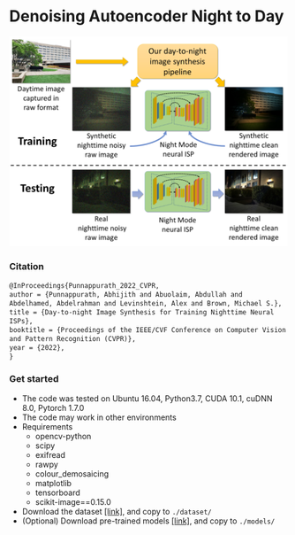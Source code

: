 # Denoising Autoencoder Night to Day
 
![alt text](day2night_.png)

### Citation
```
@InProceedings{Punnappurath_2022_CVPR,
author = {Punnappurath, Abhijith and Abuolaim, Abdullah and Abdelhamed, Abdelrahman and Levinshtein, Alex and Brown, Michael S.},
title = {Day-to-night Image Synthesis for Training Nighttime Neural ISPs},
booktitle = {Proceedings of the IEEE/CVF Conference on Computer Vision and Pattern Recognition (CVPR)},
year = {2022},
}
```
### Get started
- The code was tested on Ubuntu 16.04, Python3.7, CUDA 10.1, cuDNN 8.0, Pytorch 1.7.0
- The code may work in other environments
- Requirements
  - opencv-python 
  - scipy 
  - exifread 
  - rawpy 
  - colour_demosaicing 
  - matplotlib 
  - tensorboard 
  - scikit-image==0.15.0 
- Download the dataset [[link]](https://ln5.sync.com/dl/ad8546d50#2atz8rpn-gjq5s8dq-u2revfvg-q2egqetr), and copy to `./dataset/` 
- (Optional) Download pre-trained models [[link]](https://ln5.sync.com/dl/aaba12730#hwyf4g96-ibtjtpid-qsr5rdzt-nvkz2tas), and copy to `./models/`

